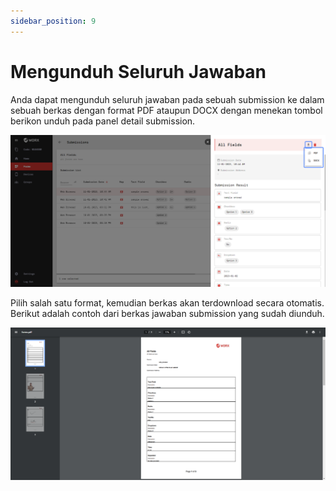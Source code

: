 ```yaml
---
sidebar_position: 9
---
```


# Mengunduh Seluruh Jawaban

Anda dapat mengunduh seluruh jawaban pada sebuah submission ke dalam sebuah berkas dengan format PDF ataupun DOCX dengan menekan tombol berikon unduh pada panel detail submission.

![](/img/screenshots/website-application-usage/submissions/downloading-all-answers/downloading-all-answers-1.png)

Pilih salah satu format, kemudian berkas akan terdownload secara otomatis. Berikut adalah contoh dari berkas jawaban submission yang sudah diunduh.

![](/img/screenshots/website-application-usage/submissions/downloading-all-answers/downloading-all-answers-2.png)